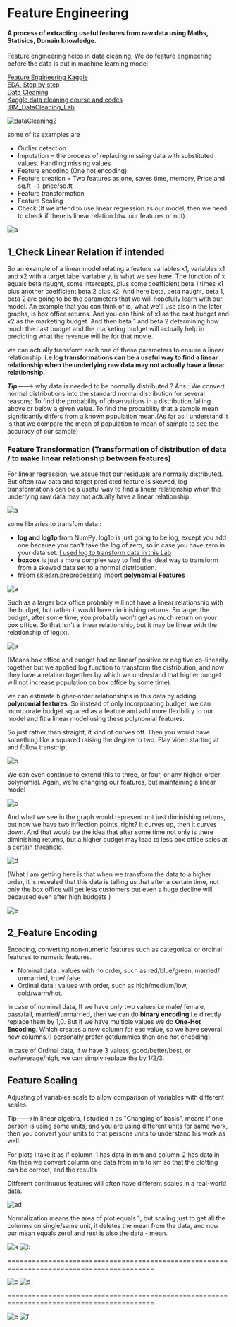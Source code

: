 # Feature Engineering

<h4> A process of extracting useful features from raw data using Maths, Statisics, Domain knowledge.</h4>

Feature engineering helps in data cleaning,
We do feature engineering before the data is put in machine learning model

[Feature Engineering Kaggle](https://www.kaggle.com/code/ryanholbrook/what-is-feature-engineering)<br/>
[EDA, Step by step](https://www.simplilearn.com/tutorials/data-analytics-tutorial/exploratory-data-analysis)<br/>
[Data Cleaning](https://towardsdatascience.com/what-is-feature-engineering-importance-tools-and-techniques-for-machine-learning-2080b0269f10)<br/>
[Kaggle data cleaning course and codes](https://www.kaggle.com/learn/data-cleaning)<br />
[IBM_DataCleaning_Lab](https://www.coursera.org/learn/ibm-exploratory-data-analysis-for-machine-learning/ungradedLti/qfAqI/practice-lab-data-cleaning)


![dataCleaning2](https://user-images.githubusercontent.com/33677647/201374239-ca5f3c23-ae74-4275-b413-6bf760090caf.jpg)

some of its examples are

- Outlier detection
- Imputation = the process of replacing missing data with substituted values.  Handling missing values
- Feature encoding (One hot encoding) 
- Feature creation = Two features as one, saves time, memory, Price and sq.ft --> price/sq.ft
- Feature transformation
- Feature Scaling
- Check (If we intend to use linear regression as our model, then we need to check if there is linear relation btw. our features or not).

![a](https://user-images.githubusercontent.com/33677647/201405617-ec201038-2140-4521-b289-e39ef17b9207.JPG)

## 1_Check Linear Relation if intended 

So an example of a linear model relating a feature variables x1, variables x1 and x2 with a target label variable y, is what we see here. The function of x equals beta naught, some intercepts, plus some coefficient beta 1 times x1 plus another coefficient beta 2 plus x2. And here beta, beta naught, beta 1, beta 2 are going to be the parameters that we will hopefully learn with our model. An example that you can think of is, what we'll use also in the later graphs, is box office returns. And you can think of x1 as the cast budget and x2 as the marketing budget. And then beta 1 and beta 2 determining how much the cast budget and the marketing budget will actually help in predicting what the revenue will be for that movie.
 
we can actually transform each one of these parameters to ensure a linear relationship. 
**i.e log transformations can be a useful way to find a linear relationship when the underlying raw data may not actually have a linear relationship.**

<i><b>Tip</b></i>---> why data is needed to be normally distributed ?
Ans : We convert normal distributions into the standard normal distribution for several reasons: To find the probability of observations in a distribution falling above or below a given value. To find the probability that a sample mean significantly differs from a known population mean.(As far as I understand it is that we compare the mean of population to mean of sample to see the accuracy of our sample)

### Feature Transformation (Transformation of distribution of data / to make linear relationship between features)

For linear regression, we assue that our residuals are normally distributed. But often raw data and target predicted feature is skewed,
log transformations can be a useful way to find a linear relationship when the underlying raw data may not actually have a linear relationship.
 
![a](https://user-images.githubusercontent.com/33677647/201408901-9f0fec30-949b-4479-8d5b-57ee6216564e.JPG)

some libraries to transfom data :
- **log and log1p** from NumPy. log1p is just going to be log, except you add one because you can't take the log of zero, so in case you have zero in your data set. 
[I used log to transform data in this Lab](https://github.com/sundas586/Data_Cleaning/blob/main/DataCleaning_IBM_DataScience.py)
- **boxcox** is just a more complex way to find the ideal way to transform from a skewed data set to a normal distribution.
-  freom sklearn.preprocessing import **polynomial Features**
  
![a](https://user-images.githubusercontent.com/33677647/201416157-c261e892-7fd3-4261-b267-b4d29d4a1c32.JPG)

Such as a larger box office probably will not have a linear relationship with the budget, but rather it would have diminishing returns. So larger the budget, after some time, you probably won't get as much return on your box office. So that isn't a linear relationship, but it may be linear with the relationship of log(x).

![a](https://user-images.githubusercontent.com/33677647/201421729-e54c1e7a-6667-4fc3-8efe-c8f0ee97115b.JPG)

(Means box office and budget had no linear/ positive or negitive co-linearity together but we applied log function to transform the distribution, and now they have a relation togetther by which we understand that higher budget will not increase population on box office by some time).

we can estimate higher-order relationships in this data by adding **polynomial features**.
So instead of only incorporating budget, we can incorporate budget squared as a feature and add more flexibility to our model and fit a linear model using these polynomial features. 

So just rather than straight, it kind of curves off. Then you would have something like x squared raising the degree to two.
Play video starting at and follow transcript

![b](https://user-images.githubusercontent.com/33677647/201421762-cb338716-5be8-4305-8d6c-e119749f37f1.JPG)

We can even continue to extend this to three, or four, or any higher-order polynomial.
Again, we're changing our features, but maintaining a linear model

![c](https://user-images.githubusercontent.com/33677647/201441243-59c93a41-c49e-4f06-8372-7dffc7ec9075.JPG)

And what we see in the graph would represent not just diminishing returns, but now we have two inflection points, right? It curves up, then it curves down. And that would be the idea that after some time not only is there diminishing returns, but a higher budget may lead to less box office sales at a certain threshold.
 
 ![d](https://user-images.githubusercontent.com/33677647/201441281-0bf7c464-5e44-4e26-ba37-26a0b3d4f0f1.JPG)
 
 (What I am getting here is that when we transform the data to a higher order, it is revealed that this data is telling us that after a certain time, not only the box office will get less customers but even a huge decline will becaused even after high budgets )
 
![e](https://user-images.githubusercontent.com/33677647/201441909-66b9019b-2672-4c9d-8e50-0a684618947e.JPG)


## 2_Feature Encoding

Encoding, converting non-numeric features such as categorical or ordinal features to numeric features.

- Nominal data : values with no order, such as red/blue/green, married/ unmarried, true/ false.
- Ordinal data : values with order, such as high/medium/low, cold/warm/hot.

In case of nominal data, If we have only two values i.e male/ female, pass/fail, married/unmarried, then we can do **binary encoding** i.e directly replace them by 1,0.
But if we have multiple values we do **One-Hot Encoding**. Which creates a new column for eac value, so we have several new columns.(I personally prefer getdummies then one hot encoding).

In case of Ordinal data, if w have 3 values, good/better/best, or low/average/high, we can simply replace the by 1/2/3.

## Feature Scaling

Adjusting of variables scale to allow comparison of variables with different scales.  

Tip--->In linear algebra, I studied it as "Changing of basis", means if one person is using some units, and you are using different units for same work, then you convert your units to that persons units to understand his work as well.

For plots I take it as if column-1 has data in mm and column-2 has data in Km then we convert column one data from mm to km so that the plotting can be correct, and the results

Different continuous features will often have different scales in a real-world data. 

![ad](https://user-images.githubusercontent.com/33677647/201444355-fb93cbaf-8445-449c-95df-07d9b5ca2c23.JPG)

Normalization means the area of plot equals 1, but scaling just to get all the columns on single/same unit, it deletes the mean from the data, and now our mean equals zero! and rest is also the data - mean.

![a](https://user-images.githubusercontent.com/33677647/201444888-1cfe1d5a-d8ba-4668-9032-78be90109524.JPG)
![b](https://user-images.githubusercontent.com/33677647/201444896-f99c8763-fb87-449b-a791-4a20f10b5cb9.JPG)

==========================================================================================

![c](https://user-images.githubusercontent.com/33677647/201444908-0a290e29-50f9-4ae7-85de-82f3b82e9601.JPG)
![d](https://user-images.githubusercontent.com/33677647/201444914-84fcbb4e-d0d2-4dfd-af9b-a8d2cf1dc605.JPG)

==========================================================================================

![e](https://user-images.githubusercontent.com/33677647/201444954-f75f7c2f-bfa8-4ce5-984a-ae9fadd14fab.JPG)
![f](https://user-images.githubusercontent.com/33677647/201444962-8886b03f-b4c8-4afd-87df-9668d6f5cafd.JPG)







 
 
